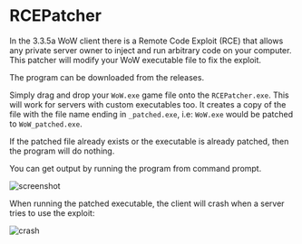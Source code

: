 # RCEPatcher
In the 3.3.5a WoW client there is a Remote Code Exploit (RCE) that allows any private server owner to inject and run arbitrary code on your computer. This patcher will modify your WoW executable file to fix the exploit.

The program can be downloaded from the releases.

Simply drag and drop your `WoW.exe` game file onto the `RCEPatcher.exe`. This will work for servers with custom executables too. It creates a copy of the file with the file name ending in `_patched.exe`, i.e: `WoW.exe` would be patched to `WoW_patched.exe`.

If the patched file already exists or the executable is already patched, then the program will do nothing.

You can get output by running the program from command prompt.

![screenshot](https://i.imgur.com/NmsPYGm.png)

When running the patched executable, the client will crash when a server tries to use the exploit:

![crash](https://i.imgur.com/Fg4UpNR.png)

